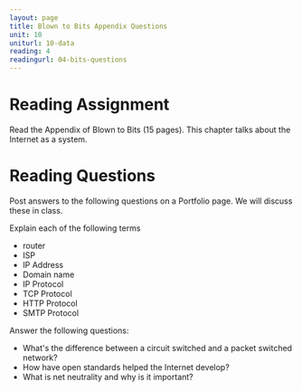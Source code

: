 ```yaml
---
layout: page
title: Blown to Bits Appendix Questions
unit: 10
uniturl: 10-data
reading: 4
readingurl: 04-bits-questions
---
```



Reading Assignment
==================
Read the Appendix of Blown to Bits (15 pages). This chapter talks about the Internet as a system.

Reading Questions
=================
Post answers to the following questions on a Portfolio page. We will discuss these in class.

Explain each of the following terms
 * router
 * ISP
 * IP Address
 * Domain name
 * IP Protocol
 * TCP Protocol
 * HTTP Protocol
 * SMTP Protocol

Answer the following questions:
 * What's the difference between a circuit switched and a packet switched network?
 * How have open standards helped the Internet develop?
 * What is net neutrality and why is it important?

